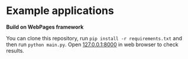 # Example applications

**Build on WebPages framework**

You can clone this repository, run `pip install -r requirements.txt` and then run `python main.py`. Open [127.0.0.1:8000](http://127.0.0.1:8000) in web browser to check results.
